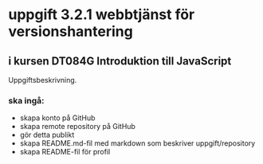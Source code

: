 # uppgift 3.2.1 webbtjänst för versionshantering
## i kursen DT084G Introduktion till JavaScript
  Uppgiftsbeskrivning.
### ska ingå:
+ skapa konto på GitHub
+ skapa remote repository på GitHub
+ gör detta publikt
+ skapa README.md-fil med markdown som beskriver uppgift/repository
+ skapa README-fil för profil
